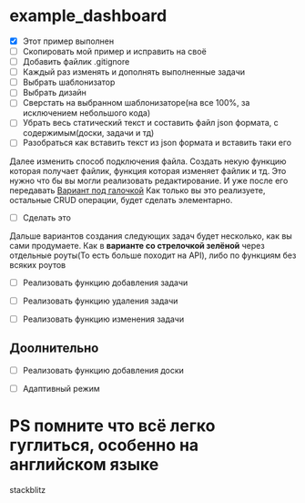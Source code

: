 # example_dashboard

- [x] Этот пример выполнен
- [ ] Скопировать мой пример и исправить на своё
- [ ] Добавить файлик .gitignore
- [ ] Каждый раз изменять и дополнять выполненные задачи
- [ ] Выбрать шаблонизатор
- [ ] Выбрать дизайн
- [ ] Сверстать на выбранном шаблонизаторе(на все 100%, за исключением небольшого кода)
- [ ] Убрать весь статический текст и составить файл json формата, с содержимым(доски, задачи и тд)
- [ ] Разобраться как вставить текст из json формата и вставить таки его

Далее изменить способ подключения файла. Создать некую функцию которая получает файлик, функция которая изменяет файлик и тд. Это нужно что бы вы могли реализовать редактирование. И уже после его передавать
[Вариант под галочкой](https://stackoverflow.com/questions/34954951/node-js-how-to-delete-edit-data-inside-json-file-on-the-server)
Как только вы это реализуете, остальные CRUD операции, будет сделать элементарно.
- [ ] Сделать это


Дальше вариантов создания следующих задач будет несколько, как вы сами продумаете. Как в **варианте со стрелочкой зелёной** через отдельные роуты(То есть больше походит на API), либо по функциям без всяких роутов
- [ ] Реализовать функцию добавления задачи
- [ ] Реализовать функцию удаления задачи
- [ ] Реализовать функцию изменения задачи


## Доолнительно 
- [ ] Реализовать функцию добавления доски
- [ ] Адаптивный режим


# PS помните что всё легко гуглиться, особенно на английском языке

stackblitz
